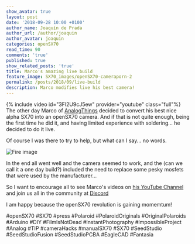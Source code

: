 ```yaml
---
show_avatar: true
layout: post
date: '2018-09-28 10:00 +0100'
author_name: Joaquín de Prada
author_url: /author/joaquin
author_avatar: joaquin
categories: openSX70
read_time: 90
comments: 'true'
published: true
show_related_posts: 'true'
title: Marco's amazing live build
feature_image: SX70_images/openSX70-cameraporn-2
permalink: /posts/2018/09/live-build
description: Marco modifies live his best camera!
---
```

{% include video id="3Fl2U9cJ5ew" provider="youtube" class="full"%}
The other day Marco of [AnalogThings](https://www.youtube.com/channel/UC_1Wc6fdIxr3wctK2bDTLkw) decided to convert his best nice alpha SX70 into an openSX70 camera. And if that is not quite enough, being the first time he did it, and having limited experience with soldering... he decided to do it live. 

Of course I was there to try to help, but what can I say... no words.

![Fire image]({{site.url}}/{{site.baseurl}}img/2018/08/acceptable_joints.jpg)


In the end all went well and the camera seemed to work, and the (can we call it a one day build?) included the need to replace some pesky mosfets that were used by the manufacturer...

So I want to encourage all to see Marco's videos on [his YouTube Channel](https://www.youtube.com/channel/UC_1Wc6fdIxr3wctK2bDTLkw) and join us all in the community at [Discord](https://discord.gg/bRYWQM)


I am happy because the openSX70 revolution is gaining momemtum!


#openSX70 #SX70 #press #Polaroid #PolaroidOriginals #OriginalPolaroids #Arduino #DIY #FilmIsNotDead #InstantPhotography #ImpossibleProject #Analog #TIP #cameraHacks #manualSX70 #SX70 #SeedStudio #SeedStudioFusion #SeedStudioPCBA #EagleCAD #Fantasia

